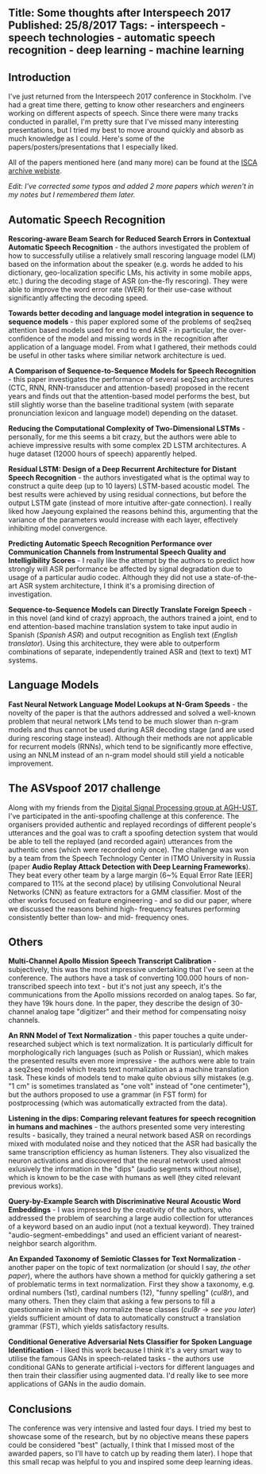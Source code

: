 Title: Some thoughts after Interspeech 2017
Published: 25/8/2017
Tags: 
    - interspeech
    - speech technologies
    - automatic speech recognition
    - deep learning
    - machine learning
---


## Introduction

I've just returned from the Interspeech 2017 conference in Stockholm. I've had a great time there, getting to know other researchers and engineers working on different aspects of speech. Since there were many tracks conducted in parallel, I'm pretty sure that I've missed many interesting presentations, but I tried my best to move around quickly and absorb as much knowledge as I could. Here's some of the papers/posters/presentations that I especially liked.

All of the papers mentioned here (and many more) can be found at the [ISCA archive webiste](http://www.isca-speech.org/archive/Interspeech_2017).

_Edit: I've corrected some typos and added 2 more papers which weren't in my notes but I remembered them later._

## Automatic Speech Recognition

**Rescoring-aware Beam Search for Reduced Search Errors in Contextual Automatic Speech Recognition** - the authors investigated the problem of how to successfully utilise a relatively small rescoring language model (LM) based on the information about the speaker (e.g. words he added to his dictionary, geo-localization specific LMs, his activity in some mobile apps, etc.) during the decoding stage of ASR (on-the-fly rescoring). They were able to improve the word error rate (WER) for their use-case without significantly affecting the decoding speed.

**Towards better decoding and language model integration in sequence to sequence models** - this paper explored some of the problems of seq2seq attention based models used for end to end ASR - in particular, the over-confidence of the model and missing words in the recognition after application of a language model. From what I gathered, their methods could be useful in other tasks where similiar network architecture is ued.

**A Comparison of Sequence-to-Sequence Models for Speech Recognition** - this paper investigates the performance of several seq2seq architectures (CTC, RNN, RNN-transducer and attention-based) proposed in the recent years and finds out that the attention-based model performs the best, but still slightly worse than the baseline traditional system (with separate pronunciation lexicon and language model) depending on the dataset.

**Reducing the Computational Complexity of Two-Dimensional LSTMs** - personally, for me this seems a bit crazy, but the authors were able to achieve impressive results with some complex 2D LSTM architectures. A huge dataset (12000 hours of speech) apparently helped.

**Residual LSTM: Design of a Deep Recurrent Architecture for Distant Speech Recognition** - the authors investigated what is the optimal way to construct a quite deep (up to 10 layers) LSTM-based acoustic model. The best results were achieved by using residual connections, but before the output LSTM gate (instead of more intuitive after-gate connection). I really liked how Jaeyoung explained the reasons behind this, argumenting that the variance of the parameters would increase with each layer, effectively inhibiting model convergence.

**Predicting Automatic Speech Recognition Performance over Communication Channels from Instrumental Speech Quality and Intelligibility Scores** - I really like the attempt by the authors to predict how strongly will ASR performance be affected by signal degradation due to usage of a particular audio codec. Although they did not use a state-of-the-art ASR system architecture, I think it's a promising direction of investigation.

**Sequence-to-Sequence Models can Directly Translate Foreign Speech** - in this novel (and kind of crazy) approach, the authors trained a joint, end to end attention-based machine translation system to take input audio in Spanish (_Spanish ASR_) and output recognition as English text (_English translator_). Using this architecture, they were able to outperform combinations of separate, independently trained ASR and (text to text) MT systems.

## Language Models

**Fast Neural Network Language Model Lookups at N-Gram Speeds** - the novelty of the paper is that the authors addressed and solved a well-known problem that neural network LMs tend to be much slower than n-gram models and thus cannot be used during ASR decoding stage (and are used during rescoring stage instead). Although their methods are not applicable for recurrent models (RNNs), which tend to be significantly more effective, using an NNLM instead of an n-gram model should still yield a noticable improvement.

## The ASVspoof 2017 challenge

Along with my friends from the [Digital Signal Processing group at AGH-UST](http://dsp.agh.edu.pl), I've participated in the anti-spoofing challenge at this conference. The organisers provided authentic and replayed recordings of different people's utterances and the goal was to craft a spoofing detection system that would be able to tell the replayed (and recorded again) utterances from the authentic ones (which were recorded only once). The challenge was won by a team from the Speech Technology Center in ITMO University in Russia (paper **Audio Replay Attack Detection with Deep Learning Frameworks**). They beat every other team by a large margin (6~% Equal Error Rate [EER] compared to 11% at the second place) by utilising Convolutional Neural Networks (CNN) as feature extractors for a GMM classifier. Most of the other works focused on feature engineering - and so did our paper, where we discussed the reasons behind high- frequency features performing consistently better than low- and mid- frequency ones.

## Others

**Multi-Channel Apollo Mission Speech Transcript Calibration** - subjectively, this was the most impressive undertaking that I've seen at the conference. The authors have a task of converting 100.000 hours of non-transcribed speech into text - but it's not just any speech, it's the communications from the Apollo missions recorded on analog tapes. So far, they have 19k hours done. In the paper, they describe the design of 30-channel analog tape "digitizer" and their method for compensating noisy channels.

**An RNN Model of Text Normalization** - this paper touches a quite under-researched subject which is text normalization. It is particularly difficult for morphologically rich languages (such as Polish or Russian), which makes the presented results even more impressive - the authors were able to train a seq2seq model which treats text normalization as a machine translation task. These kinds of models tend to make quite obvious silly mistakes (e.g. "1 cm" is sometimes translated as "one volt" instead of "one centimeter"), but the authors proposed to use a grammar (in FST form) for postprocessing (which was automatically extracted from the data).

**Listening in the dips: Comparing relevant features for speech recognition in humans and machines** - the authors presented some very interesting results - basically, they trained a neural network based ASR on recordings mixed with modulated noise and they noticed that the ASR had basically the same transcription efficiency as human listeners. They also visualized the neuron activations and discovered that the neural network used almost exlusively the information in the "dips" (audio segments without noise), which is known to be the case with humans as well (they cited relevant previous works).

**Query-by-Example Search with Discriminative Neural Acoustic Word Embeddings** - I was impressed by the creativity of the authors, who addressed the problem of searching a large audio collection for utterances of a keyword based on an audio input (not a textual keyword). They trained "audio-segment-embeddings" and used an efficient variant of nearest-neighbor search algorithm.

**An Expanded Taxonomy of Semiotic Classes for Text Normalization** - another paper on the topic of text normalization (or should I say, _the other paper_), where the authors have shown a method for quickly gathering a set of problematic terms in text normalization. First they show a taxonomy, e.g. ordinal numbers (1st), cardinal numbers (12), "funny spelling" (_cul8r_), and many others. Then they claim that asking a few persons to fill a questionnaire in which they normalize these classes (_cul8r_ -> _see you later_) yields sufficient amount of data to automatically construct a translation grammar (FST),  which yields satisfactory results.

**Conditional Generative Adversarial Nets Classifier for Spoken Language Identification** - I liked this work because I think it's a very smart way to utilise the famous GANs in speech-related tasks - the authors use conditional GANs to generate artificial i-vectors for different languages and then train their classifier using augmented data. I'd really like to see more applications of GANs in the audio domain.

## Conclusions

The conference was very intensive and lasted four days. I tried my best to showcase some of the research, but by no objective means these papers could be considered "best" (actually, I think that I missed most of the awarded papers, so I'll have to catch up by reading them later). I hope that this small recap was helpful to you and inspired some deep learning ideas.
